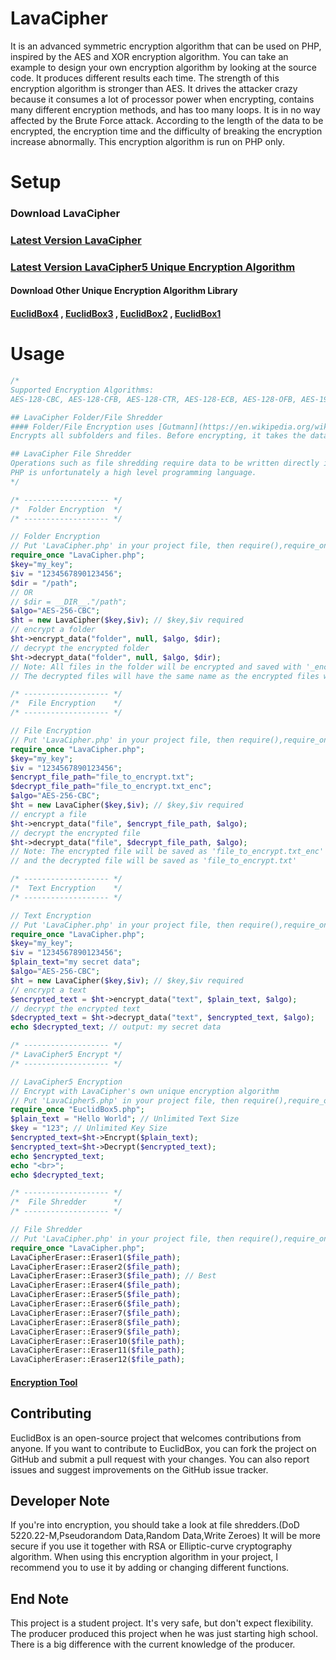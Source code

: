 # LavaCipher
It is an advanced symmetric encryption algorithm that can be used on PHP, inspired by the AES and XOR encryption algorithm. You can take an example to design your own encryption algorithm by looking at the source code. It produces different results each time. The strength of this encryption algorithm is stronger than AES. It drives the attacker crazy because it consumes a lot of processor power when encrypting, contains many different encryption methods, and has too many loops. It is in no way affected by the Brute Force attack. According to the length of the data to be encrypted, the encryption time and the difficulty of breaking the encryption increase abnormally. This encryption algorithm is run on PHP only.

# Setup
### Download LavaCipher
### [ Latest Version LavaCipher](https://github.com/eenonde/LavaCipher/blob/main/LavaCipher.php)
### [ Latest Version LavaCipher5 Unique Encryption Algorithm](https://github.com/eenonde/LavaCipher/blob/main/LavaCipher5.php)
#### Download Other Unique Encryption Algorithm Library
#### [ EuclidBox4](https://github.com/eenonde/LavaCipher/blob/main/LavaCipher4.php) , [ EuclidBox3](https://github.com/eenonde/LavaCipher/blob/main/LavaCipher3.php) , [ EuclidBox2](https://github.com/eenonde/LavaCipher/blob/main/LavaCipher2.php) , [ EuclidBox1](https://github.com/eenonde/LavaCipher/blob/main/LavaCipher1.php)
# Usage
```php
/*
Supported Encryption Algorithms:
AES-128-CBC, AES-128-CFB, AES-128-CTR, AES-128-ECB, AES-128-OFB, AES-192-CBC, AES-192-CFB, AES-192-CTR, AES-192-ECB, AES-192-OFB, AES-256-CBC, AES-256-CFB, AES-256-CTR, AES-256-ECB, AES-256-OFB, BF-CBC, BF-CFB, BF-ECB, BF-OFB, CAMELLIA-128-CBC, CAMELLIA-128-CFB, CAMELLIA-128-CTR, CAMELLIA-128-ECB, CAMELLIA-128-OFB, CAMELLIA-192-CBC, CAMELLIA-192-CFB, CAMELLIA-192-CTR, CAMELLIA-192-ECB, CAMELLIA-192-OFB, CAMELLIA-256-CBC, CAMELLIA-256-CFB, CAMELLIA-256-CTR, CAMELLIA-256-ECB, CAMELLIA-256-OFB, CAST5-CBC, CAST5-CFB, CAST5-ECB, CAST5-OFB, CHACHA20, CHACHA20-POLY1305, DES-CBC, DES-CFB, DES-CFB1, DES-CFB8, DES-ECB, DES-EDE, DES-EDE-CBC, DES-EDE-CFB, DES-EDE-OFB, DES-EDE3, DES-EDE3-CBC, DES-EDE3-CFB, DES-EDE3-OFB, DES-OFB, IDEA-CBC, IDEA-CFB, IDEA-ECB, IDEA-OFB, RC2-40-CBC, RC2-64-CBC, RC2-CBC, RC2-CFB, RC2-ECB, RC2-OFB, RC4, RC4-40, SEED-CBC, SEED-CFB, SEED-CTR, SEED-ECB, SEED-OFB

## LavaCipher Folder/File Shredder
#### Folder/File Encryption uses [Gutmann](https://en.wikipedia.org/wiki/Gutmann_method) file shredding method
Encrypts all subfolders and files. Before encrypting, it takes the data and parts it so that it cannot be recovered. It does not re-encrypt the previously encrypted file. Appends '_enc' to the end of the encrypted file.

## LavaCipher File Shredder
Operations such as file shredding require data to be written directly into memory areas, and therefore low-level programming languages are better suited for these operations. The use of these languages can increase the processing speed of files and minimize memory usage.
PHP is unfortunately a high level programming language.
*/

/* ------------------- */
/*  Folder Encryption  */
/* ------------------- */

// Folder Encryption
// Put 'LavaCipher.php' in your project file, then require(),require_once() it in your own file
require_once "LavaCipher.php";
$key="my_key";
$iv = "1234567890123456";
$dir = "/path";
// OR
// $dir = __DIR__."/path";
$algo="AES-256-CBC";
$ht = new LavaCipher($key,$iv); // $key,$iv required
// encrypt a folder
$ht->encrypt_data("folder", null, $algo, $dir);
// decrypt the encrypted folder
$ht->decrypt_data("folder", null, $algo, $dir);
// Note: All files in the folder will be encrypted and saved with '_enc' suffix.
// The decrypted files will have the same name as the encrypted files without the '_enc' suffix.

/* ------------------- */
/*  File Encryption    */
/* ------------------- */

// File Encryption
// Put 'LavaCipher.php' in your project file, then require(),require_once() it in your own file
require_once "LavaCipher.php";
$key="my_key";
$iv = "1234567890123456";
$encrypt_file_path="file_to_encrypt.txt";
$decrypt_file_path="file_to_encrypt.txt_enc";
$algo="AES-256-CBC";
$ht = new LavaCipher($key,$iv); // $key,$iv required
// encrypt a file
$ht->encrypt_data("file", $encrypt_file_path, $algo);
// decrypt the encrypted file
$ht->decrypt_data("file", $decrypt_file_path, $algo);
// Note: The encrypted file will be saved as 'file_to_encrypt.txt_enc'
// and the decrypted file will be saved as 'file_to_encrypt.txt'

/* ------------------- */
/*  Text Encryption    */
/* ------------------- */

// Text Encryption
// Put 'LavaCipher.php' in your project file, then require(),require_once() it in your own file
require_once "LavaCipher.php";
$key="my_key";
$iv = "1234567890123456";
$plain_text="my secret data";
$algo="AES-256-CBC";
$ht = new LavaCipher($key,$iv); // $key,$iv required
// encrypt a text
$encrypted_text = $ht->encrypt_data("text", $plain_text, $algo);
// decrypt the encrypted text
$decrypted_text = $ht->decrypt_data("text", $encrypted_text, $algo);
echo $decrypted_text; // output: my secret data

/* ------------------- */
/* LavaCipher5 Encrypt */
/* ------------------- */

// LavaCipher5 Encryption
// Encrypt with LavaCipher's own unique encryption algorithm
// Put 'LavaCipher5.php' in your project file, then require(),require_once() it in your own file
require_once "EuclidBox5.php";
$plain_text = "Hello World"; // Unlimited Text Size
$key = "123"; // Unlimited Key Size
$encrypted_text=$ht->Encrypt($plain_text);
$encrypted_text=$ht->Decrypt($encrypted_text);
echo $encrypted_text;
echo "<br>";
echo $decrypted_text;

/* ------------------- */
/*  File Shredder      */
/* ------------------- */

// File Shredder
// Put 'LavaCipher.php' in your project file, then require(),require_once() it in your own file
require_once "LavaCipher.php";
LavaCipherEraser::Eraser1($file_path);
LavaCipherEraser::Eraser2($file_path);
LavaCipherEraser::Eraser3($file_path); // Best
LavaCipherEraser::Eraser4($file_path);
LavaCipherEraser::Eraser5($file_path);
LavaCipherEraser::Eraser6($file_path);
LavaCipherEraser::Eraser7($file_path);
LavaCipherEraser::Eraser8($file_path);
LavaCipherEraser::Eraser9($file_path);
LavaCipherEraser::Eraser10($file_path);
LavaCipherEraser::Eraser11($file_path);
LavaCipherEraser::Eraser12($file_path);

```
#### [ Encryption Tool](https://github.com/eenonde/LavaCipher/blob/main/encryption_tool.php)

## Contributing
EuclidBox is an open-source project that welcomes contributions from anyone. If you want to contribute to EuclidBox, you can fork the project on GitHub and submit a pull request with your changes. You can also report issues and suggest improvements on the GitHub issue tracker.

## Developer Note
If you're into encryption, you should take a look at file shredders.(DoD 5220.22-M,Pseudorandom Data,Random Data,Write Zeroes) It will be more secure if you use it together with RSA or Elliptic-curve cryptography algorithm. When using this encryption algorithm in your project, I recommend you to use it by adding or changing different functions.

## End Note
This project is a student project. It's very safe, but don't expect flexibility. The producer produced this project when he was just starting high school. There is a big difference with the current knowledge of the producer.
